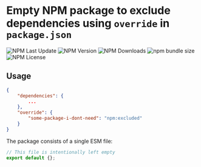 # Empty NPM package to exclude dependencies using `override` in `package.json`

![NPM Last Update](https://img.shields.io/npm/last-update/excluded)
![NPM Version](https://img.shields.io/npm/v/excluded)
![NPM Downloads](https://img.shields.io/npm/dm/excluded)
![npm bundle size](https://img.shields.io/bundlephobia/min/excluded)
![NPM License](https://img.shields.io/npm/l/excluded)

## Usage

```json
{
    "dependencies": {
        ...
    },
    "override": {
        "some-package-i-dont-need": "npm:excluded"
    }
}
```

The package consists of a single ESM file:

```javascript
// This file is intentionally left empty
export default {};
```
